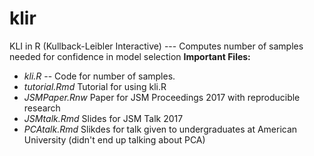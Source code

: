 # klir
KLI in R (Kullback-Leibler Interactive) --- Computes number of samples needed for confidence in model selection
**Important Files:**
* _kli.R_ -- Code for number of samples.
* _tutorial.Rmd_ Tutorial for using kli.R
* _JSMPaper.Rnw_ Paper for JSM Proceedings 2017 with reproducible research
* _JSMtalk.Rmd_ Slides for JSM Talk 2017
* _PCAtalk.Rmd_ Slikdes for talk given to undergraduates at American University (didn't end up talking about PCA)

